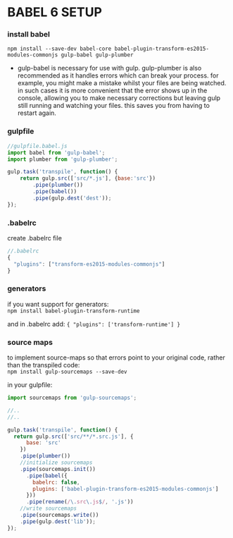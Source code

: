 # BABEL 6 SETUP #

### install babel ###
`npm install --save-dev babel-core babel-plugin-transform-es2015-modules-commonjs gulp-babel gulp-plumber`  
- gulp-babel is necessary for use with gulp. gulp-plumber is also recommended as it handles errors which can break your process. for example, you might make a mistake whilst your files are being watched. in such cases it is more convenient that the error shows up in the console, allowing you to make necessary corrections but leaving gulp still running and watching your files. this saves you from having to restart again.

### gulpfile ###
```javascript
//gulpfile.babel.js
import babel from 'gulp-babel';
import plumber from 'gulp-plumber';

gulp.task('transpile', function() {
	return gulp.src(['src/*.js'], {base:'src'})
		.pipe(plumber())
		.pipe(babel())
		.pipe(gulp.dest('dest'));
});
```

### .babelrc
create .babelrc file
```javascript
//.babelrc
{
  "plugins": ["transform-es2015-modules-commonjs"]
}
```

### generators ###
if you want support for generators:  
`npm install babel-plugin-transform-runtime`

and in .babelrc add:
`
{
  "plugins": ['transform-runtime']
}
`
### source maps ###
to implement source-maps so that errors point to your original code, rather than the transpiled code:  
`npm install gulp-sourcemaps --save-dev`  

in your gulpfile:  
```js
import sourcemaps from 'gulp-sourcemaps';

//..
//..

gulp.task('transpile', function() {
  return gulp.src(['src/**/*.src.js'], {
      base: 'src'
    })
    .pipe(plumber())
    //initialize sourcemaps
    .pipe(sourcemaps.init())
      .pipe(babel({
        babelrc: false,
        plugins: ['babel-plugin-transform-es2015-modules-commonjs']
      }))
      .pipe(rename(/\.src\.js$/, '.js'))
    //write sourcemaps
    .pipe(sourcemaps.write())
    .pipe(gulp.dest('lib'));
});
```